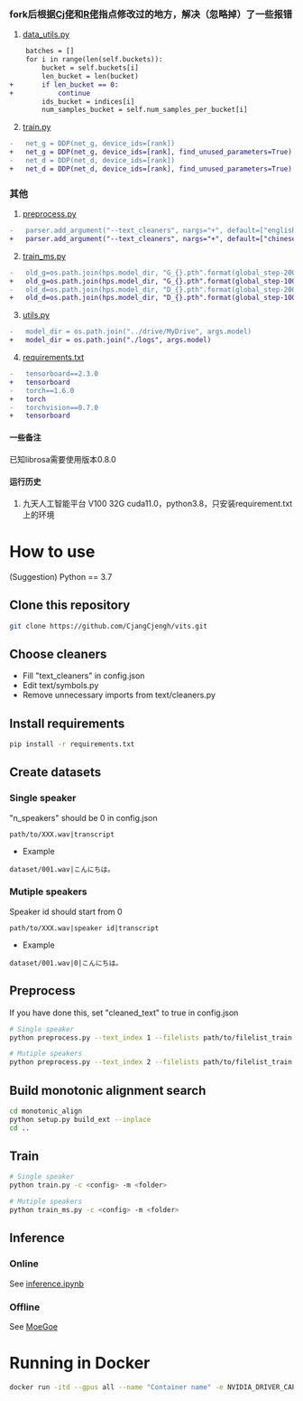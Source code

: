 ### fork后根据[Cj佬](https://github.com/CjangCjengh)和[R佬](https://github.com/innnky)指点修改过的地方，解决（忽略掉）了一些报错

1. [data_utils.py](data_utils.py)

```diff
    batches = []
    for i in range(len(self.buckets)):
        bucket = self.buckets[i]
        len_bucket = len(bucket)
+       if len_bucket == 0:
+           continue
        ids_bucket = indices[i]
        num_samples_bucket = self.num_samples_per_bucket[i]
```

2. [train.py](train.py)

```diff
-   net_g = DDP(net_g, device_ids=[rank])
+   net_g = DDP(net_g, device_ids=[rank], find_unused_parameters=True)
-   net_d = DDP(net_d, device_ids=[rank])
+   net_d = DDP(net_d, device_ids=[rank], find_unused_parameters=True)
```

### 其他

1. [preprocess.py](preprocess.py)

```diff
-   parser.add_argument("--text_cleaners", nargs="+", default=["english_cleaners2"])
+   parser.add_argument("--text_cleaners", nargs="+", default=["chinese_cleaners"])
```

2. [train_ms.py](train_ms.py)

```diff
-   old_g=os.path.join(hps.model_dir, "G_{}.pth".format(global_step-2000))
+   old_g=os.path.join(hps.model_dir, "G_{}.pth".format(global_step-10000))
-   old_d=os.path.join(hps.model_dir, "D_{}.pth".format(global_step-2000))
+   old_d=os.path.join(hps.model_dir, "D_{}.pth".format(global_step-10000))
```

3. [utils.py](utils.py)

```diff
-   model_dir = os.path.join("../drive/MyDrive", args.model)
+   model_dir = os.path.join("./logs", args.model)
```

4. [requirements.txt](requirements.txt)

```diff
-   tensorboard==2.3.0
+   tensorboard
-   torch==1.6.0
+   torch
-   torchvision==0.7.0
+   tensorboard
```

#### 一些备注

已知librosa需要使用版本0.8.0

#### 运行历史

1. 九天人工智能平台 V100 32G cuda11.0，python3.8，只安装requirement.txt上的环境

# How to use
(Suggestion) Python == 3.7
## Clone this repository
```sh
git clone https://github.com/CjangCjengh/vits.git
```
## Choose cleaners
- Fill "text_cleaners" in config.json
- Edit text/symbols.py
- Remove unnecessary imports from text/cleaners.py
## Install requirements
```sh
pip install -r requirements.txt
```
## Create datasets
### Single speaker
"n_speakers" should be 0 in config.json
```
path/to/XXX.wav|transcript
```
- Example
```
dataset/001.wav|こんにちは。
```
### Mutiple speakers
Speaker id should start from 0 
```
path/to/XXX.wav|speaker id|transcript
```
- Example
```
dataset/001.wav|0|こんにちは。
```
## Preprocess
If you have done this, set "cleaned_text" to true in config.json
```sh
# Single speaker
python preprocess.py --text_index 1 --filelists path/to/filelist_train.txt path/to/filelist_val.txt

# Mutiple speakers
python preprocess.py --text_index 2 --filelists path/to/filelist_train.txt path/to/filelist_val.txt
```
## Build monotonic alignment search
```sh
cd monotonic_align
python setup.py build_ext --inplace
cd ..
```
## Train
```sh
# Single speaker
python train.py -c <config> -m <folder>

# Mutiple speakers
python train_ms.py -c <config> -m <folder>
```
## Inference
### Online
See [inference.ipynb](inference.ipynb)
### Offline
See [MoeGoe](https://github.com/CjangCjengh/MoeGoe)

# Running in Docker

```sh
docker run -itd --gpus all --name "Container name" -e NVIDIA_DRIVER_CAPABILITIES=compute,utility -e NVIDIA_VISIBLE_DEVICES=all "Image name"
```


